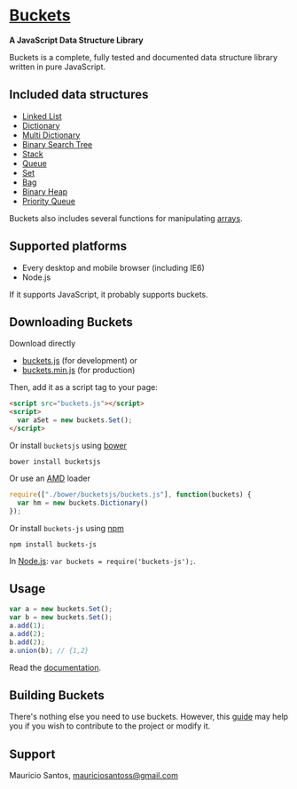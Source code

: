 [Buckets](https://github.com/mauriciosantos/buckets/)
====================
**A JavaScript Data Structure Library**

Buckets is a complete, fully tested and documented data structure library written in pure JavaScript.

Included data structures
---------------------

- [Linked List](https://rawgithub.com/mauriciosantos/buckets/master/doc/symbols/buckets.LinkedList.html)
- [Dictionary](https://rawgithub.com/mauriciosantos/buckets/master/doc/symbols/buckets.Dictionary.html)
- [Multi Dictionary](https://rawgithub.com/mauriciosantos/buckets/master/doc/symbols/buckets.MultiDictionary.html)
- [Binary Search Tree](https://rawgithub.com/mauriciosantos/buckets/master/doc/symbols/buckets.BSTree.html)
- [Stack](https://rawgithub.com/mauriciosantos/buckets/master/doc/symbols/buckets.Stack.html)
- [Queue](https://rawgithub.com/mauriciosantos/buckets/master/doc/symbols/buckets.Queue.html)
- [Set](https://rawgithub.com/mauriciosantos/buckets/master/doc/symbols/buckets.Set.html)
- [Bag](https://rawgithub.com/mauriciosantos/buckets/master/doc/symbols/buckets.Bag.html)
- [Binary Heap](https://rawgithub.com/mauriciosantos/buckets/master/doc/symbols/buckets.Heap.html)
- [Priority Queue](https://rawgithub.com/mauriciosantos/buckets/master/doc/symbols/buckets.PriorityQueue.html)

Buckets also includes several functions for manipulating [arrays](https://rawgithub.com/mauriciosantos/buckets/master/doc/symbols/buckets.arrays.html).

Supported platforms
--------------------

- Every desktop and mobile browser (including IE6)
- Node.js

If it supports JavaScript, it probably supports buckets.

Downloading Buckets
--------------------

Download directly

- [buckets.js](https://rawgithub.com/mauriciosantos/buckets/master/buckets.js) (for development) or
- [buckets.min.js](https://rawgithub.com/mauriciosantos/buckets/master/buckets.min.js) (for production)

Then, add it as a script tag to your page:

```html
<script src="buckets.js"></script>
<script>
  var aSet = new buckets.Set();
</script>
```

Or install `bucketsjs` using [bower](http://bower.io/)

```shell
bower install bucketsjs
```

Or use an [AMD](https://github.com/amdjs/amdjs-api) loader

```javascript
require(["./bower/bucketsjs/buckets.js"], function(buckets) {
  var hm = new buckets.Dictionary()
});
```

Or install `buckets-js` using [npm](https://www.npmjs.com/)

```shell
npm install buckets-js
```

In [Node.js](https://nodejs.org/): `var buckets = require('buckets-js');`.

Usage
--------------------

```javascript
var a = new buckets.Set();
var b = new buckets.Set();
a.add(1);
a.add(2);
b.add(2);
a.union(b); // {1,2}
```
Read the [documentation](https://rawgithub.com/mauriciosantos/buckets/master/doc/index.html).

Building Buckets
--------------------

There's nothing else you need to use buckets. However, this [guide](./BUILD.md) may help you if you wish to contribute to the project or modify it.

Support
--------------------

Mauricio Santos, [mauriciosantoss@gmail.com](mailto:mauriciosantoss@gmail.com)
